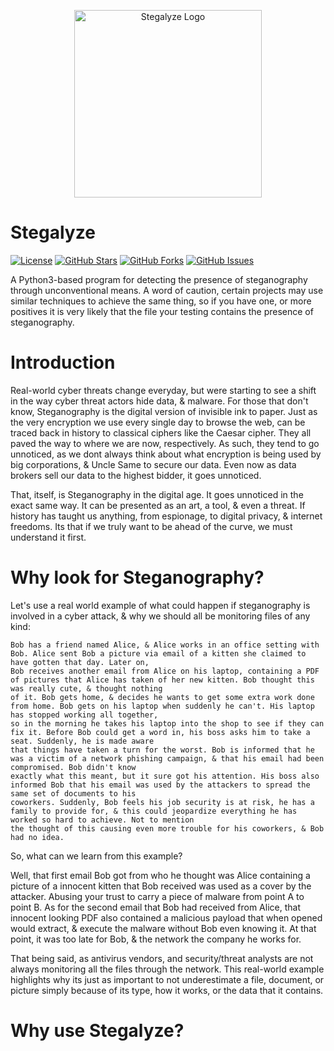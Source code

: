 <p align="center">
  <img src="https://i.imgur.com/Z7p3fcW.png" alt="Stegalyze Logo" width="300">
</p>

# Stegalyze

[![License](https://img.shields.io/badge/License-GPL%203.0%20with%20AGPL%203.0-blue.svg)](LICENSE)
[![GitHub Stars](https://img.shields.io/github/stars/Th3Tr1ckst3r/Stegalyze)](https://github.com/Th3Tr1ckst3r/Stegalyze/stargazers)
[![GitHub Forks](https://img.shields.io/github/forks/Th3Tr1ckst3r/Stegalyze)](https://github.com/Th3Tr1ckst3r/Stegalyze/network/members)
[![GitHub Issues](https://img.shields.io/github/issues/Th3Tr1ckst3r/Stegalyze)](https://github.com/Th3Tr1ckst3r/Stegalyze/issues)

A Python3-based program for detecting the presence of steganography through unconventional means. A word of caution, certain projects may
use similar techniques to achieve the same thing, so if you have one, or more positives it is very likely that the file your testing contains the 
presence of steganography.

# Introduction

Real-world cyber threats change everyday, but were starting to see a shift in the way cyber threat actors hide data, & malware. For those that don't know,
Steganography is the digital version of invisible ink to paper. Just as the very encryption we use every single day to browse the web, can be traced back in
history to classical ciphers like the Caesar cipher. They all paved the way to where we are now, respectively. As such, they tend to go unnoticed, as we dont always
think about what encryption is being used by big corporations, & Uncle Same to secure our data. Even now as data brokers sell our data to the highest bidder, it goes unnoticed.

That, itself, is Steganography in the digital age. It goes unnoticed in the exact same way. It can be presented as an art, a tool, & even a threat. If history has
taught us anything, from espionage, to digital privacy, & internet freedoms. Its that if we truly want to be ahead of the curve, we must understand it first.

# Why look for Steganography?

Let's use a real world example of what could happen if steganography is involved in a cyber attack, & why we should all be monitoring files of any kind:

```
Bob has a friend named Alice, & Alice works in an office setting with Bob. Alice sent Bob a picture via email of a kitten she claimed to have gotten that day. Later on,
Bob receives another email from Alice on his laptop, containing a PDF of pictures that Alice has taken of her new kitten. Bob thought this was really cute, & thought nothing
of it. Bob gets home, & decides he wants to get some extra work done from home. Bob gets on his laptop when suddenly he can't. His laptop has stopped working all together,
so in the morning he takes his laptop into the shop to see if they can fix it. Before Bob could get a word in, his boss asks him to take a seat. Suddenly, he is made aware
that things have taken a turn for the worst. Bob is informed that he was a victim of a network phishing campaign, & that his email had been compromised. Bob didn't know
exactly what this meant, but it sure got his attention. His boss also informed Bob that his email was used by the attackers to spread the same set of documents to his
coworkers. Suddenly, Bob feels his job security is at risk, he has a family to provide for, & this could jeopardize everything he has worked so hard to achieve. Not to mention
the thought of this causing even more trouble for his coworkers, & Bob had no idea.
```

So, what can we learn from this example? 

Well, that first email Bob got from who he thought was Alice containing a picture of a innocent kitten that Bob received was used as a cover by the attacker. Abusing your trust to carry
a piece of malware from point A to point B. As for the second email that Bob had received from Alice, that innocent looking PDF also contained a malicious payload that when opened 
would extract, & execute the malware without Bob even knowing it. At that point, it was too late for Bob, & the network the company he works for. 

That being said, as antivirus vendors, and security/threat analysts are not always monitoring all the files through the network. This real-world example highlights why its just as important
to not underestimate a file, document, or picture simply because of its type, how it works, or the data that it contains.

# Why use Stegalyze?



